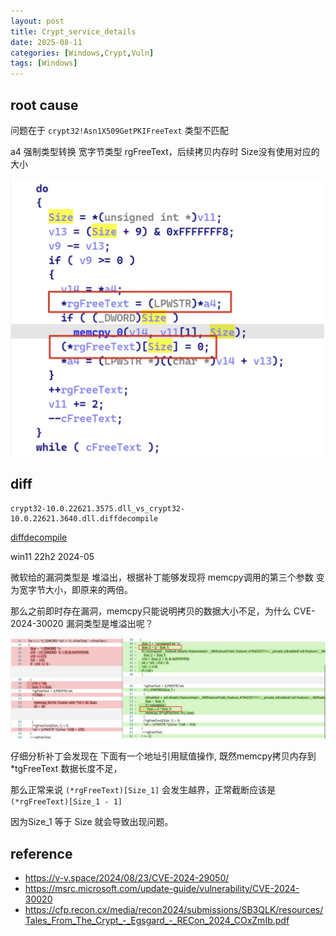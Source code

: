 ```yaml
---
layout: post
title: Crypt_service_details
date: 2025-08-11
categories: [Windows,Crypt,Vuln]
tags: [Windows]
---
```




## root cause

问题在于 `crypt32!Asn1X509GetPKIFreeText` 类型不匹配

a4 强制类型转换  宽字节类型 rgFreeText，后续拷贝内存时 Size没有使用对应的大小

![image-20250811173136943](../imgs/image-20250811173136943.png)



## diff

```
crypt32-10.0.22621.3575.dll_vs_crypt32-10.0.22621.3640.dll.diffdecompile
```

[diffdecompile](https://github.com/bopin2020/diffdecompile/blob/main/data/win11-22h2/2024-05/crypt32-10.0.22621.3575.dll_vs_crypt32-10.0.22621.3640.dll.diffdecompile)

win11 22h2   2024-05 

微软给的漏洞类型是 堆溢出，根据补丁能够发现将 memcpy调用的第三个参数 变为宽字节大小，即原来的两倍。

那么之前即时存在漏洞，memcpy只能说明拷贝的数据大小不足，为什么 CVE-2024-30020 漏洞类型是堆溢出呢？

![image-20250811173217649](../imgs/image-20250811173217649.png)

仔细分析补丁会发现在 下面有一个地址引用赋值操作, 既然memcpy拷贝内存到 *tgFreeText 数据长度不足，

那么正常来说 `(*rgFreeText)[Size_1]` 会发生越界，正常截断应该是 `(*rgFreeText)[Size_1 - 1]`

因为Size_1 等于 Size 就会导致出现问题。



## reference

*  https://v-v.space/2024/08/23/CVE-2024-29050/	
* https://msrc.microsoft.com/update-guide/vulnerability/CVE-2024-30020   
* https://cfp.recon.cx/media/recon2024/submissions/SB3QLK/resources/Tales_From_The_Crypt_-_Egsgard_-_RECon_2024_COxZmIb.pdf   